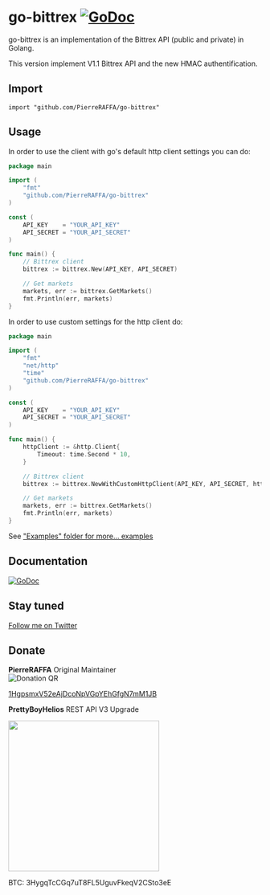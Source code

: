 go-bittrex [![GoDoc](https://godoc.org/github.com/PierreRAFFA/go-bittrex?status.svg)](https://godoc.org/github.com/PierreRAFFA/go-bittrex)
==========

go-bittrex is an implementation of the Bittrex API (public and private) in Golang.

This version implement V1.1 Bittrex API and the new HMAC authentification.

## Import
	import "github.com/PierreRAFFA/go-bittrex"
	
## Usage

In order to use the client with go's default http client settings you can do:

~~~ go
package main

import (
	"fmt"
	"github.com/PierreRAFFA/go-bittrex"
)

const (
	API_KEY    = "YOUR_API_KEY"
	API_SECRET = "YOUR_API_SECRET"
)

func main() {
	// Bittrex client
	bittrex := bittrex.New(API_KEY, API_SECRET)

	// Get markets
	markets, err := bittrex.GetMarkets()
	fmt.Println(err, markets)
}
~~~

In order to use custom settings for the http client do:

~~~ go
package main

import (
	"fmt"
	"net/http"
	"time"
	"github.com/PierreRAFFA/go-bittrex"
)

const (
	API_KEY    = "YOUR_API_KEY"
	API_SECRET = "YOUR_API_SECRET"
)

func main() {
	httpClient := &http.Client{
		Timeout: time.Second * 10,
	}

	// Bittrex client
	bittrex := bittrex.NewWithCustomHttpClient(API_KEY, API_SECRET, httpClient)

	// Get markets
	markets, err := bittrex.GetMarkets()
	fmt.Println(err, markets)
}
~~~

See ["Examples" folder for more... examples](https://github.com/PierreRAFFA/go-bittrex/blob/master/examples/bittrex.go)

## Documentation
[![GoDoc](https://godoc.org/github.com/PierreRAFFA/go-bittrex?status.png)](https://godoc.org/github.com/PierreRAFFA/go-bittrex)


## Stay tuned
[Follow me on Twitter](https://twitter.com/poroot)

Donate
------

**PierreRAFFA** Original Maintainer  
![Donation QR](http://api.qrserver.com/v1/create-qr-code/?size=200x200&data=bitcoin:1HgpsmxV52eAjDcoNpVGpYEhGfgN7mM1JB%3Flabel%3DPierreRAFFA)

[1HgpsmxV52eAjDcoNpVGpYEhGfgN7mM1JB](http://tinyurl.com/mccsoez)

**PrettyBoyHelios** REST API V3 Upgrade

<a href="https://www.bitcoinqrcodemaker.com"><img src="https://www.bitcoinqrcodemaker.com/api/?style=bitcoin&amp;address=3HygqTcCGq7uT8FL5UguvFkeqV2CSto3eE" height="300" width="300" border="0" /></a>

BTC: 3HygqTcCGq7uT8FL5UguvFkeqV2CSto3eE 